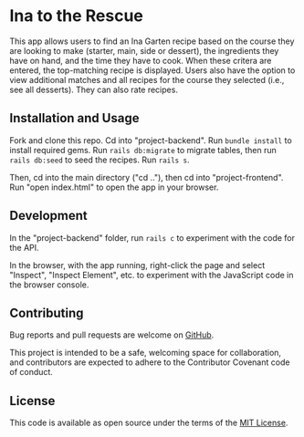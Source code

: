 # Ina to the Rescue

This app allows users to find an Ina Garten recipe based on the course they are looking to make (starter, main, side or dessert), the ingredients they have on hand, and the time they have to cook. When these critera are entered, the top-matching recipe is displayed. Users also have the option to view additional matches and all recipes for the course they selected (i.e., see all desserts). They can also rate recipes.

## Installation and Usage

Fork and clone this repo. Cd into "project-backend". Run `bundle install` to install required gems. Run `rails db:migrate` to migrate tables, then run `rails db:seed` to seed the recipes. Run `rails s`.

Then, cd into the main directory ("cd .."), then cd into "project-frontend". Run "open index.html" to open the app in your browser. 

## Development

In the "project-backend" folder, run `rails c` to experiment with the code for the API.

In the browser, with the app running, right-click the page and select "Inspect", "Inspect Element", etc. to experiment with the JavaScript code in the browser console.

## Contributing
Bug reports and pull requests are welcome on [GitHub](https://github.com/christinezosche/javascript_project). 
    
This project is intended to be a safe, welcoming space for collaboration, and contributors are expected to adhere to the Contributor Covenant code of conduct.

## License
This code is available as open source under the terms of the [MIT License](https://opensource.org/licenses/MIT).